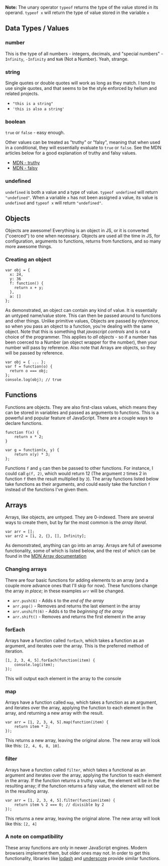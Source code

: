 **Note:** The unary operator `typeof` returns the type of the value stored in its operand. `typeof x` will return the type of value stored in the variable `x`

## Data Types / Values

### number

This is the type of all numbers - integers, decimals, and "special numbers" - `Infinity`, `-Infinity` and `NaN` (Not a Number). Yeah, strange.

### string

Single quotes or double quotes will work as long as they match. I tend to use single quotes, and that seems to be the style enforced by helium and related projects.

* `"this is a string"`
* `'this is also a string'`

### boolean

`true` or `false` - easy enough.

Other values can be treated as "truthy" or "falsy", meaning that when used in a conditional, they will essentially evaluate to `true` or `false`. See the MDN articles below for a good explanation of truthy and falsy values.

* [MDN - truthy](https://developer.mozilla.org/en-US/docs/Glossary/Truthy)
* [MDN - falsy](https://developer.mozilla.org/en-US/docs/Glossary/Falsy)

### undefined

`undefined` is both a value and a type of value. `typeof undefined` will return `"undefined"`. When a variable `x` has not been assigned a value, its value is `undefined` and `typeof x` will return `"undefined"`.

## Objects

Objects are awesome! Everything is an object in JS, or it is converted ("coerced") to one when necessary. Objects are used all the time in JS, for configuration, arguments to functions, returns from functions, and so many more awesome things.

### Creating an object

    var obj = {
      x: 24,
      y: 36
      f: function() {
        return x + y;
      },
      a: []
    };
  
As demonstrated, an object can contain any kind of value. It is essentially an untyped name/value store. This can then be passed around to functions and other things. Unlike primitive values, Objects are passed *by reference*, so when you pass an object to a function, you're dealing with the same object. Note that this is something that *javascript controls* and is not a choice of the programmer. This applies to *all objects* - so if a number has been coerced to a Number (an object wrapper for the number), then your number will pass by reference. Also note that Arrays are objects, so they will be passed by reference.

    var obj = { ... };
    var f = function(o) {
      return o === obj;
    };
    console.log(obj); // true

## Functions

Functions are objects. They are also first-class values, which means they can be stored in variables and passed as arguments to functions. This is a powerful and popular feature of JavaScript. There are a couple ways to declare functions.

    function f(x) {
    	return x * 2;
    }
    
    var g = function(x, y) {
    	return x(y) * 3;
    };
    
Functions `f` and `g` can then be passed to other functions. For instance, I could call `g(f, 2)`, which would return 12 (The argument `2` times 2 in function `f` then the result multiplied by `3`). The array functions listed below take functions as their arguments, and could easily take the function `f` instead of the functions I've given them.

## Arrays

Arrays, like objects, are untyped. They are 0-indexed. There are several ways to create them, but by far the most common is the *array literal*.

    var arr = [];
    var arr2 = [1, 2, {}, [], Infinity];
    
As demonstrated, anything can go into an array. Arrays are full of awesome functionality, some of which is listed below, and the rest of which can be found in the [MDN Array documentation](https://developer.mozilla.org/en-US/docs/Web/JavaScript/Reference/Global_Objects/Array)

### Changing arrays

There are four basic functions for adding elements to an array (and a couple more advance ones that I'll skip for now). These functions change the array *in place*; in these examples `arr` will be changed.

* `arr.push(6)` - Adds `6` to the *end of the array*
* `arr.pop()` - Removes and returns the last element in the array
* `arr.unshift(6)` - Adds `6` to the *beginning of the array*
* `arr.shift()` - Removes and returns the first element in the array

### forEach

Arrays have a function called `forEach`, which takes a function as an argument, and iterates over the array. This is the preferred method of iteration.

    [1, 2, 3, 4, 5].forEach(function(item) {
    	console.log(item);
    });
    
This will output each element in the array to the console

### map

Arrays have a function called `map`, which takes a function as an argument, and iterates over the array, applying the function to each element in the array, and returning a new array with the result.

    var arr = [1, 2, 3, 4, 5].map(function(item) {
    	return item * 2;
    });
    
This returns a new array, leaving the original alone. The new array will look like this: `[2, 4, 6, 8, 10]`.

### filter

Arrays have a function called `filter`, which takes a functional as an argument and iterates over the array, applying the function to each element in the array. If the function returns a truthy value, the element will be in the resulting array; if the function returns a falsy value, the element will not be in the resulting array.

    var arr = [1, 2, 3, 4, 5].filter(function(item) {
    	return item % 2 === 0; // divisible by 2
    });
    
This returns a new array, leaving the original alone. The new array will look like this: `[2, 4]`

### A note on compatibility

These array functions are only in newer JavaScript engines. Modern browsers implement them, but older ones may not. In order to get this functionality, libraries like [lodash](https://lodash.com/) and [underscore](http://underscorejs.org/) provide similar functions. 